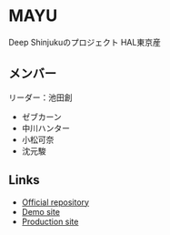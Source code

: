 # MAYU

Deep Shinjukuのプロジェクト
HAL東京産

## メンバー

リーダー：池田創

- ゼブカーン
- 中川ハンター
- 小松可奈
- 沈元駿

## Links
- [Official repository](https://github.com/Deep-Shinjuku/mayu)
- [Demo site](https://kadai.klae.ooo/mayu/)
- [Production site](http://deepshinjuku.com)
